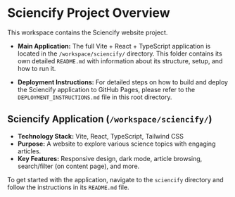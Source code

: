 # Sciencify Project Overview

This workspace contains the Sciencify website project.

- **Main Application:** The full Vite + React + TypeScript application is located in the `/workspace/sciencify/` directory. This folder contains its own detailed `README.md` with information about its structure, setup, and how to run it.

- **Deployment Instructions:** For detailed steps on how to build and deploy the Sciencify application to GitHub Pages, please refer to the `DEPLOYMENT_INSTRUCTIONS.md` file in this root directory.

## Sciencify Application (`/workspace/sciencify/`)

- **Technology Stack:** Vite, React, TypeScript, Tailwind CSS
- **Purpose:** A website to explore various science topics with engaging articles.
- **Key Features:** Responsive design, dark mode, article browsing, search/filter (on content page), and more.

To get started with the application, navigate to the `sciencify` directory and follow the instructions in its `README.md` file.
